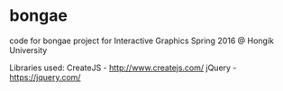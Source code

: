 # bongae
code for bongae project for Interactive Graphics Spring 2016 @ Hongik University

Libraries used:
CreateJS - http://www.createjs.com/
jQuery - https://jquery.com/

